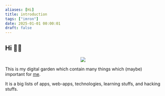 ```yaml
---
aliases: [Hi]
title: introduction
tags: ["imron"]
date: 2025-01-01 00:00:01
draft: false
---
```


## Hi 👋🏼

<p align="center">
  <img src="https://source.unsplash.com/200x200/?cat" />
</p>

This is my digital garden which contain many things which (maybe) important for [me](about/about-me).  

It is a big lists of apps, web-apps, technologies, learning stuffs, and hacking stuffs.
